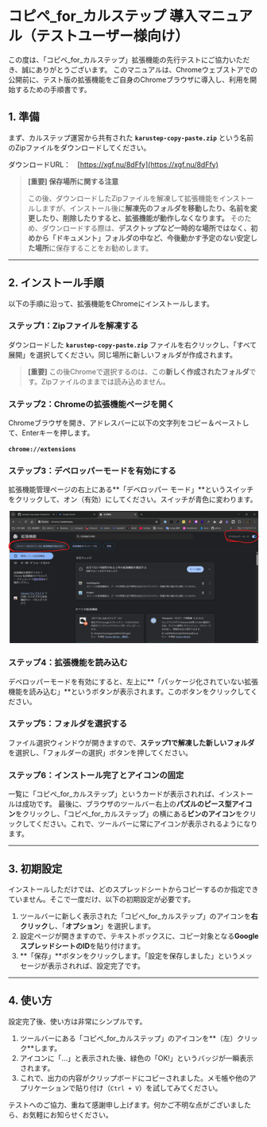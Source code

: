 # コピペ_for_カルステップ 導入マニュアル（テストユーザー様向け）

この度は、「コピペ_for_カルステップ」拡張機能の先行テストにご協力いただき、誠にありがとうございます。
このマニュアルは、Chromeウェブストアでの公開前に、テスト版の拡張機能をご自身のChromeブラウザに導入し、利用を開始するための手順書です。

## 1. 準備

まず、カルステップ運営から共有された **`karustep-copy-paste.zip`** という名前のZipファイルをダウンロードしてください。

ダウンロードURL：　[https://xgf.nu/8dFfy](https://xgf.nu/8dFfy)

> **[重要] 保存場所に関する注意**
> 
>この後、ダウンロードしたZipファイルを解凍して拡張機能をインストールしますが、インストール後に**解凍先のフォルダを移動したり、名前を変更したり、削除したりすると、拡張機能が動作しなくなります。**
> そのため、ダウンロードする際は、**デスクトップなど一時的な場所ではなく、初めから「ドキュメント」フォルダの中など、今後動かす予定のない安定した場所**に保存することをお勧めします。

---

## 2. インストール手順

以下の手順に沿って、拡張機能をChromeにインストールします。

### ステップ1：Zipファイルを解凍する
ダウンロードした **`karustep-copy-paste.zip`** ファイルを右クリックし、「すべて展開」を選択してください。同じ場所に新しいフォルダが作成されます。
> **[重要]** この後Chromeで選択するのは、この**新しく作成されたフォルダ**です。Zipファイルのままでは読み込めません。

### ステップ2：Chromeの拡張機能ページを開く
Chromeブラウザを開き、アドレスバーに以下の文字列をコピー＆ペーストして、Enterキーを押します。

**`chrome://extensions`**

### ステップ3：デベロッパーモードを有効にする
拡張機能管理ページの右上にある**「デベロッパー モード」**というスイッチをクリックして、オン（有効）にしてください。スイッチが青色に変わります。

![拡張機能の管理画面](picture1.png)

### ステップ4：拡張機能を読み込む
デベロッパーモードを有効にすると、左上に**「パッケージ化されていない拡張機能を読み込む」**というボタンが表示されます。このボタンをクリックしてください。

### ステップ5：フォルダを選択する
ファイル選択ウィンドウが開きますので、**ステップ1で解凍した新しいフォルダ**を選択し、「フォルダーの選択」ボタンを押してください。

### ステップ6：インストール完了とアイコンの固定
一覧に「コピペ_for_カルステップ」というカードが表示されれば、インストールは成功です。
最後に、ブラウザのツールバー右上の**パズルのピース型アイコン**をクリックし、「コピペ_for_カルステップ」の横にある**ピンのアイコン**をクリックしてください。これで、ツールバーに常にアイコンが表示されるようになります。

---


## 3. 初期設定

インストールしただけでは、どのスプレッドシートからコピーするのか指定できていません。そこで一度だけ、以下の初期設定が必要です。

1.  ツールバーに新しく表示された「コピペ_for_カルステップ」のアイコンを**右クリック**し、「**オプション**」を選択します。
2.  設定ページが開きますので、テキストボックスに、コピー対象となる**GoogleスプレッドシートのID**を貼り付けます。
3.  **「保存」**ボタンをクリックします。「設定を保存しました」というメッセージが表示されれば、設定完了です。

---


## 4. 使い方

設定完了後、使い方は非常にシンプルです。

1.  ツールバーにある「コピペ_for_カルステップ」のアイコンを**（左）クリック**します。
2.  アイコンに「...」と表示された後、緑色の「OK!」というバッジが一瞬表示されます。
3.  これで、出力の内容がクリップボードにコピーされました。メモ帳や他のアプリケーションで貼り付け（`Ctrl + V`）を試してみてください。



テストへのご協力、重ねて感謝申し上げます。何かご不明な点がございましたら、お気軽にお知らせください。